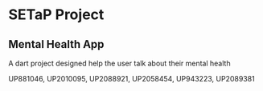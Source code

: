 # SETaP Project
## Mental Health App

A dart project designed help the user talk about their mental health

UP881046, UP2010095, UP2088921, UP2058454, UP943223, UP2089381
